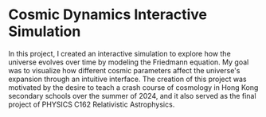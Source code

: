 # Cosmic Dynamics Interactive Simulation

In this project, I created an interactive simulation to explore how the universe evolves over time by modeling the Friedmann equation. My goal was to visualize how different cosmic parameters affect the universe's expansion through an intuitive interface. The creation of this project was motivated by the desire to teach a crash course of cosmology in Hong Kong secondary schools over the summer of 2024, and it also served as the final project of PHYSICS C162 Relativistic Astrophysics.
